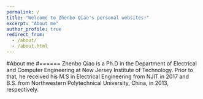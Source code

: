 ```yaml
---
permalink: /
title: "Welcome to Zhenbo Qiao's personal websites!"
excerpt: "About me"
author_profile: true
redirect_from: 
  - /about/
  - /about.html
---
```

#About me
#======
Zhenbo Qiao is a Ph.D in the Department of Electrical and Computer Engineering at New Jersey Institute of Technology. Prior to that, he received his M.S in Electrical Engineering from NJIT in 2017 and B.S. from Northwestern Polytechnical University, China, in 2013, respectively.

